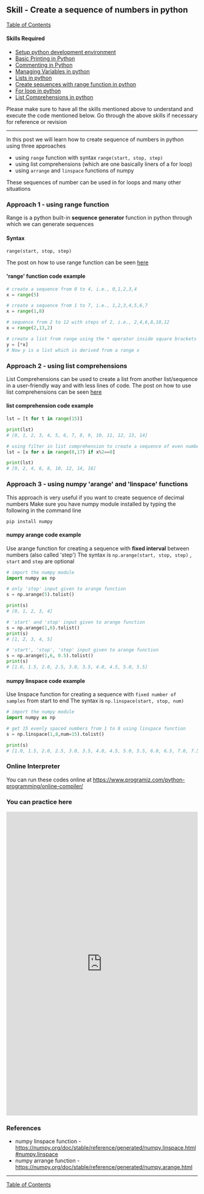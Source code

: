 ## Skill - Create a sequence of numbers in python
[Table of Contents](https://nagasudhir.blogspot.com/2020/04/taming-python-table-of-contents.html)

#### Skills Required
* [Setup python development environment](https://nagasudhir.blogspot.com/2020/04/setup-python-development-environment_14.html)
* [Basic Printing in Python](https://nagasudhir.blogspot.com/2020/04/basic-printing-in-python.html)
* [Commenting in Python](https://nagasudhir.blogspot.com/2020/04/comments-in-python.html)
* [Managing Variables in python](https://nagasudhir.blogspot.com/2020/04/managing-variables-in-python.html)
* [Lists in python](https://nagasudhir.blogspot.com/2020/04/lists-in-python.html)
* [Create sequences with range function in python](https://nagasudhir.blogspot.com/2020/05/create-sequences-with-range-function.html)
* [For loop in python](https://nagasudhir.blogspot.com/2020/05/for-loop-in-python.html)
* [List Comprehensions in python](https://nagasudhir.blogspot.com/2020/05/list-comprehensions-in-python.html)

Please make sure to have all the skills mentioned above to understand and execute the code mentioned below. Go through the above skills if necessary for reference or revision
<hr/>

In this post we will learn how to create sequence of numbers in python using three approaches

* using `range` function with syntax `range(start, stop, step)`
* using list comprehensions (which are one basically liners of a for loop)
* using `arrange` and `linspace` functions of numpy

These sequences of number can be used in for loops and many other situations

### Approach 1 - using range function
Range is a python built-in **sequence generator** function in python through which we can generate sequences
#### Syntax
```
range(start, stop, step)
```
The post on how to use range function can be seen [here](https://nagasudhir.blogspot.com/2020/05/create-sequences-with-range-function.html)
#### 'range' function code example
```python
# create a sequence from 0 to 4, i.e., 0,1,2,3,4
x = range(5)

# create a sequence from 1 to 7, i.e., 1,2,3,4,5,6,7
x = range(1,8)

# sequence from 2 to 12 with steps of 2, i.e., 2,4,6,8,10,12
x = range(2,13,2)

# create a list from range using the * operator inside square brackets
y = [*x]
# Now y is a list which is derived from a range x
```

### Approach 2 - using list comprehensions
List Comprehensions can be used to create a list from another list/sequence in a user-friendly way and with less lines of code.
The post on how to use list comprehensions can be seen [here](https://nagasudhir.blogspot.com/2020/05/list-comprehensions-in-python.html)

#### list comprehension code example
```python
lst = [t for t in range(15)]

print(lst)
# [0, 1, 2, 3, 4, 5, 6, 7, 8, 9, 10, 11, 12, 13, 14]

# using filter in list comprehension to create a sequence of even numbers
lst = [x for x in range(0,17) if x%2==0]

print(lst)
# [0, 2, 4, 6, 8, 10, 12, 14, 16]
```

### Approach 3 - using numpy 'arange' and 'linspace' functions
This approach is very useful if you want to create sequence of decimal numbers
Make sure you have numpy module installed by typing the following in the command line
```
pip install numpy
```

#### numpy arange code example
Use arange function for creating a sequence with **fixed interval** between numbers (also called 'step')
The syntax is ```np.arange(start, stop, step)``` , `start` and `step` are optional
```python
# import the numpy module
import numpy as np

# only 'stop' input given to arange function
s = np.arange(5).tolist()

print(s)
# [0, 1, 2, 3, 4]

# 'start' and 'stop' input given to arange function
s = np.arange(1,6).tolist()
print(s)
# [1, 2, 3, 4, 5]

# 'start', 'stop', 'step' input given to arange function
s = np.arange(1,6, 0.5).tolist()
print(s)
# [1.0, 1.5, 2.0, 2.5, 3.0, 3.5, 4.0, 4.5, 5.0, 5.5]
```

#### numpy linspace code example
Use linspace function for creating a sequence with `fixed number of samples` from start to end
The syntax is ```np.linspace(start, stop, num)``` 
```python
# import the numpy module
import numpy as np

# get 15 evenly spaced numbers from 1 to 8 using linspace function
s = np.linspace(1,8,num=15).tolist()

print(s)
# [1.0, 1.5, 2.0, 2.5, 3.0, 3.5, 4.0, 4.5, 5.0, 5.5, 6.0, 6.5, 7.0, 7.5, 8.0]
```

### Online Interpreter
You can run these codes online at https://www.programiz.com/python-programming/online-compiler/

### You can practice here
<iframe height="800px" width="100%" src="https://repl.it/repls/WorthwhileScholarlyDonateware?lite=true" scrolling="no" frameborder="no" allowtransparency="true" allowfullscreen="true" sandbox="allow-forms allow-pointer-lock allow-popups allow-same-origin allow-scripts allow-modals"></iframe>

### References
* numpy linspace function - https://numpy.org/doc/stable/reference/generated/numpy.linspace.html#numpy.linspace
* numpy arrange function - https://numpy.org/doc/stable/reference/generated/numpy.arange.html
<hr/>

[Table of Contents](https://nagasudhir.blogspot.com/2020/04/taming-python-table-of-contents.html)


<!--stackedit_data:
eyJwcm9wZXJ0aWVzIjoiYXV0aG9yOiBOYWdhc3VkaGlyIFB1bG
xhXG50YWdzOiAnbGVhcm5pbmcsIHB5dGhvbiwgdGFtaW5nX3B5
dGhvbl9za2lsbCdcbmNhdGVnb3JpZXM6IHRhbWluZ19weXRob2
5fc2tpbGxcbmRhdGU6ICcyMDIwLTA3LTA2J1xudGl0bGU6IENy
ZWF0ZSBhIHNlcXVlbmNlIG9mIG51bWJlcnMgaW4gcHl0aG9uXG
4iLCJoaXN0b3J5IjpbNDk4ODcxNTU5LDY4ODI4NjM1NiwtODI1
ODc3MjUzLDIwMTQ0OTU2NTUsMTkwMDg1NzM4MCwxNjE4MjY1NT
AsLTM4MjY0MTE5MCwtMTk1MzQ5MTE2MSwtMTIyOTYwNjg1NF19

-->